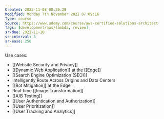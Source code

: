 ```yaml
---
Created: 2022-11-08 08:36:20
Modified: Monday 7th November 2022 07:09:16
Type: course
Source: https://www.udemy.com/course/aws-certified-solutions-architect-associate-saa-c01/?xref=E0Aed11STH4LPUQvCz0GJFABTmM=
Tags: [development/aws/lambda, review]
sr-due: 2022-11-10
sr-interval: 3
sr-ease: 250
---
```


Use cases:
- [[Website Security and Privacy]]
- [[Dynamic Web Application]] at the [[Edge]]
- [[Search Engine Optimization (SEO)]]
- Intelligently Route Across Origins and Data Centers
- [[Bot Mitigation]] at the Edge
- Real-time [[Image Transformation]]
- [[A/B Testing]]
- [[User Authentication and Authorization]]
- [[User Prioritization]]
- [[User Tracking and Analytics]]